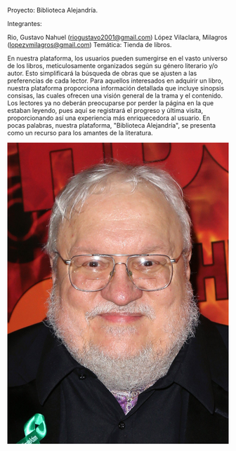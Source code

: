 Proyecto: Biblioteca Alejandría.

Integrantes:

Rio, Gustavo Nahuel (riogustavo2001@gmail.com)
López Vilaclara, Milagros (lopezvmilagros@gmail.com)
Temática: Tienda de libros.

En nuestra plataforma, los usuarios pueden sumergirse en el vasto universo de los libros, meticulosamente organizados según su género literario y/o autor. Esto simplificará la búsqueda de obras que se ajusten a las preferencias de cada lector. Para aquellos interesados en adquirir un libro, nuestra plataforma proporciona información detallada que incluye sinopsis consisas, las cuales ofrecen una visión general de la trama y el contenido. Los lectores ya no deberán preocuparse por perder la página en la que estaban leyendo, pues aquí se registrará el progreso y última visita, proporcionando así una experiencia más enriquecedora al usuario. En pocas palabras, nuestra plataforma, "Biblioteca Alejandría", se presenta como un recurso para los amantes de la literatura.

![Image text](https://github.com/MilagrosLV/Web-2-TPE-3/blob/main/imagenes/autores/autor1.jpg)